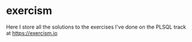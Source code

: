 # exercism
Here I store all the solutions to the exercises I've done on the PLSQL track at https://exercism.io
